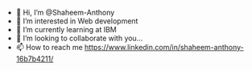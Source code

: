- 👋 Hi, I’m @Shaheem-Anthony
- 👀 I’m interested in Web development
- 🌱 I’m currently learning at IBM
- 💞️ I’m looking to collaborate with you...
- 📫 How to reach me https://www.linkedin.com/in/shaheem-anthony-16b7b4211/

<!---
Shaheem-Anthony is a ✨ special ✨ repository because its `README.md` (this file) appears on your GitHub profile.
You can click the Preview link to take a look at your changes.
--->

